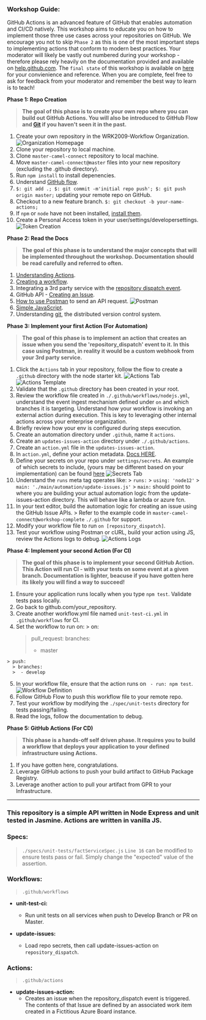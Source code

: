 ### Workshop Guide:

GitHub Actions is an advanced feature of GitHub that enables automation and CI/CD natively. This workshop aims to educate you on how to implement those three use cases across your repositories on GitHub. We encourage you not to skip `Phase 2` as this is one of the most important steps to implementing actions that conform to modern best practices. Your moderator will likely be vastly out numbered during your workshop - therefore please rely heavily on the documentation provided and available on [help.github.com](https://help.github.com/en). The `final state` of this workshop is available on [here](https://github.com/WRK2009-Workflow/master-camel-connect/tree/workshop-complete/.github) for your convienience and reference. When you are complete, feel free to ask for feedback from your moderator and remember the best way to learn is to teach!

**Phase 1: Repo Creation**
  > **The goal of this phase is to create your own repo where you can build out GitHub Actions. You will also be introduced to GitHub Flow and [Git](https://git-scm.com/book/en/v2/Getting-Started-What-is-Git%3F) if you haven't seen it in the past.**
  1. Create your own repository in the WRK2009-Workflow Organization.
    ![Organization Homepage](/images/newrepo.png)
  2. Clone your repository to local machine.
  3. Clone `master-camel-connect` repository to local machine.
  4. Move `master-camel-connect@master` files into your new repository (excluding the .github directory).
  5. Run `npm install` to install depenencies.
  6. Understand [GitHub flow](https://guides.github.com/introduction/flow/).
  7. `$: git add .; $: git commit -m'initial repo push'; $: git push origin master;` updating your remote repo on GitHub.
  8. Checkout to a new feature branch. `$: git checkout -b your-name-actions;`
  9. If `npm` or `node` have not been installed, [install them](https://www.guru99.com/download-install-node-js.html).
  10. Create a Personal Access token in your user/settings/developersettings.
  ![Token Creation](/images/token.png)

    

**Phase 2: Read the Docs**
  > **The goal of this phase is to understand the major concepts that will be implemented throughout the workshop. Documentation should be read carefully and referred to often.**
  1. [Understanding Actions](https://help.github.com/en/github/automating-your-workflow-with-github-actions/about-github-actions#core-concepts-for-github-actions).
  2. [Creating a workflow](https://help.github.com/en/github/automating-your-workflow-with-github-actions/configuring-a-workflow).
  3. Integrating a 3rd party service with the [repository dispatch event](https://developer.github.com/v3/repos/#create-a-repository-dispatch-event).
  4. GitHub API - [Creating an Issue](https://developer.github.com/v3/issues/).
  5. [How to use Postman](https://learning.getpostman.com/getting-started/) to send an API request.
  ![Postman](/images/postman.png)
  6. [Simple JavaScript](https://www.w3schools.com/js/js_examples.asp).
  7. Understanding [git](https://git-scm.com/book/en/v2/Getting-Started-What-is-Git%3F), the distributed version control system. 
  
**Phase 3: Implement your first Action (For Automation)**
  > **The goal of this phase is to implement an action that creates an issue when you send the 'repository_dispatch' event to it. In this case using Postman, in reality it would be a custom webhook from your 3rd party service.**
  1. Click the `Actions` tab in your repository, follow the flow to create a `.github` directory with the node starter kit.
  ![Actions Tab](/images/actiontab.png)
  ![Actions Template](/images/actiontemplate.png)
  2. Validate that the `.github` directory has been created in your root.
  3. Review the workflow file created in `./.github/workflows/nodejs.yml`, understand the event ingest mechanism defined under `on` and which branches it is targeting. Understand how your workflow is invoking an external action during execution. This is key to leveraging other internal actions across your enterprise organization.
  4. Briefly review how your env is configured during steps execution.
  5. Create an automation directory under `.github`, name it `actions`.
  6. Create an `updates-issues-action` directory under `./.github/actions`.
  7. Create an `action.yml` file in the `updates-issues-action`.
  8. In `action.yml`, define your action metadata. [Docs HERE](https://help.github.com/en/github/automating-your-workflow-with-github-actions/metadata-syntax-for-github-actions).
  9. Define your secrets on your repo under `settings/secrets`. An example of which secrets to include, (yours may be different based on your implementation) can be found [here](https://github.com/WRK2009-Workflow/master-camel-connect/blob/workshop-complete/.github/actions/update-issues-action/action.yml)
  ![Secrets Tab](/images/secrets.png)
  10. Understand the `runs` meta tag operates like:
    > `runs:`
    > `using: 'node12'`
    > `main: './main/automation/update-issues.js'`
    > `main:` should point to where you are building your actual automation logic from the update-issues-action directory. This will behave like a lambda or azure fcn.
  11. In your text editor, build the automation logic for creating an issue using the GitHub Issue APIs.
    > Refer to the example code in `master-camel-connect@workshop-complete` `./.github` for support.
  12. Modify your workflow file to run `on [repository_dispatch]`.
  13. Test your workflow using Postman or cURL, build your action using JS, review the Actions logs to debug.
  ![Actions Logs](/images/actionlogs.png)

**Phase 4: Implement your second Action (For CI)**
  > **The goal of this phase is to implement your second GitHub Action. This Action will run CI - with your tests on some event at a given branch. Documentation is lighter, beacuse if you have gotten here its likely you will find a way to succeed!**
  1. Ensure your application runs locally when you type `npm test`. Validate tests pass locally.
  2. Go back to github.com/your_repository.
  3. Create another workflow.yml file named `unit-test-ci.yml` in `.github/workflows` for CI.
  4. Set the workflow to run on:
    > on: 
      > pull_request:
        > branches:	
        > - master	

    > push:	
      > branches:	
      >  - develop
  5. In your workflow file, ensure that the action runs on ` - run: npm test`.
  ![Workflow Definition](/images/workflow.png)
  6. Follow GitHub Flow to push this workflow file to your remote repo.
  7. Test your workflow by modifying the `./spec/unit-tests` directory for tests passing/failing.
  8. Read the logs, follow the documentation to debug.

**Phase 5: GitHub Actions (For CD)**
  > **This phase is a hands-off self driven phase. It requires you to build a workflow that deploys your application to your defined infrastructure using Actions.**
  1. If you have gotten here, congratulations. 
  2. Leverage GitHub actions to push your build artifact to GitHub Package Registry.
  3. Leverage another action to pull your artifact from GPR to your Infrastructure. 

-------

### This repository is a simple API written in Node Express and unit tested in Jasmine. Actions are written in vanilla JS.

### Specs:
> `./specs/unit-tests/factServiceSpec.js`
> `Line 16` can be modified to ensure tests pass or fail. Simply change the "expected" value of the assertion. 

### Workflows:
> `.github/workflows`

- **unit-test-ci:**
  - Run unit tests on all services when push to Develop Branch or PR on Master.

- **update-issues:**
  - Load repo secrets, then call update-issues-action on `repository_dispatch`.

### Actions:
> `.github/actions`

- **update-issues-action:**
  - Creates an issue when the repository_dispatch event is triggered. The contents of that Issue are defined by an associated work item created in a Fictitious Azure Board instance.
